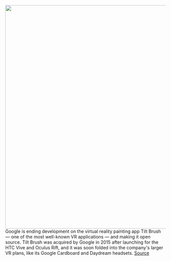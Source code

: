 <img src='https://cdn.vox-cdn.com/thumbor/VwloBPgZxsmrjFfQI_rbtGx-GlM=/0x0:2756x1580/1200x800/filters:focal(1158x570:1598x1010)/cdn.vox-cdn.com/uploads/chorus_image/image/68724786/Screen_Shot_2021_01_26_at_1.41.57_PM.0.png' width='700px' /><br/>
Google is ending development on the virtual reality painting app Tilt Brush — one of the most well-known VR applications — and making it open source. Tilt Brush was acquired by Google in 2015 after launching for the HTC Vive and Oculus Rift, and it was soon folded into the company's larger VR plans, like its Google Cardboard and Daydream headsets.
<a href='https://www.theverge.com/2021/1/26/22250915/tilt-brush-google-open-source-ending-development-vr-painting'> Source <a/>